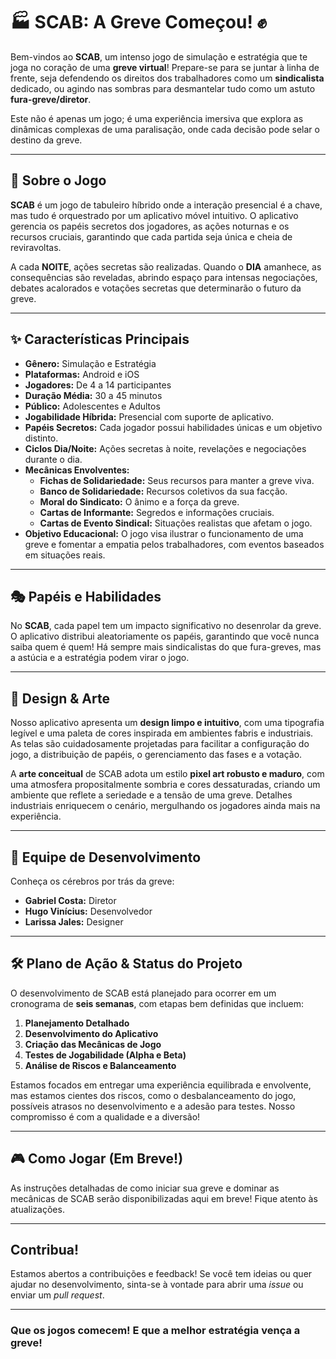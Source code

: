 # 🏭 SCAB: A Greve Começou! ✊

Bem-vindos ao **SCAB**, um intenso jogo de simulação e estratégia que te joga no coração de uma **greve virtual**! Prepare-se para se juntar à linha de frente, seja defendendo os direitos dos trabalhadores como um **sindicalista** dedicado, ou agindo nas sombras para desmantelar tudo como um astuto **fura-greve/diretor**.

Este não é apenas um jogo; é uma experiência imersiva que explora as dinâmicas complexas de uma paralisação, onde cada decisão pode selar o destino da greve.

---

## 🎯 Sobre o Jogo

**SCAB** é um jogo de tabuleiro híbrido onde a interação presencial é a chave, mas tudo é orquestrado por um aplicativo móvel intuitivo. O aplicativo gerencia os papéis secretos dos jogadores, as ações noturnas e os recursos cruciais, garantindo que cada partida seja única e cheia de reviravoltas.

A cada **NOITE**, ações secretas são realizadas. Quando o **DIA** amanhece, as consequências são reveladas, abrindo espaço para intensas negociações, debates acalorados e votações secretas que determinarão o futuro da greve.

---

## ✨ Características Principais

* **Gênero:** Simulação e Estratégia
* **Plataformas:** Android e iOS
* **Jogadores:** De 4 a 14 participantes
* **Duração Média:** 30 a 45 minutos
* **Público:** Adolescentes e Adultos
* **Jogabilidade Híbrida:** Presencial com suporte de aplicativo.
* **Papéis Secretos:** Cada jogador possui habilidades únicas e um objetivo distinto.
* **Ciclos Dia/Noite:** Ações secretas à noite, revelações e negociações durante o dia.
* **Mecânicas Envolventes:**
    * **Fichas de Solidariedade:** Seus recursos para manter a greve viva.
    * **Banco de Solidariedade:** Recursos coletivos da sua facção.
    * **Moral do Sindicato:** O ânimo e a força da greve.
    * **Cartas de Informante:** Segredos e informações cruciais.
    * **Cartas de Evento Sindical:** Situações realistas que afetam o jogo.
* **Objetivo Educacional:** O jogo visa ilustrar o funcionamento de uma greve e fomentar a empatia pelos trabalhadores, com eventos baseados em situações reais.

---

## 🎭 Papéis e Habilidades

No **SCAB**, cada papel tem um impacto significativo no desenrolar da greve. O aplicativo distribui aleatoriamente os papéis, garantindo que você nunca saiba quem é quem! Há sempre mais sindicalistas do que fura-greves, mas a astúcia e a estratégia podem virar o jogo.

---

## 🎨 Design & Arte

Nosso aplicativo apresenta um **design limpo e intuitivo**, com uma tipografia legível e uma paleta de cores inspirada em ambientes fabris e industriais. As telas são cuidadosamente projetadas para facilitar a configuração do jogo, a distribuição de papéis, o gerenciamento das fases e a votação.

A **arte conceitual** de SCAB adota um estilo **pixel art robusto e maduro**, com uma atmosfera propositalmente sombria e cores dessaturadas, criando um ambiente que reflete a seriedade e a tensão de uma greve. Detalhes industriais enriquecem o cenário, mergulhando os jogadores ainda mais na experiência.

---

## 🚀 Equipe de Desenvolvimento

Conheça os cérebros por trás da greve:

* **Gabriel Costa:** Diretor
* **Hugo Vinícius:** Desenvolvedor
* **Larissa Jales:** Designer

---

## 🛠️ Plano de Ação & Status do Projeto

O desenvolvimento de SCAB está planejado para ocorrer em um cronograma de **seis semanas**, com etapas bem definidas que incluem:

1.  **Planejamento Detalhado**
2.  **Desenvolvimento do Aplicativo**
3.  **Criação das Mecânicas de Jogo**
4.  **Testes de Jogabilidade (Alpha e Beta)**
5.  **Análise de Riscos e Balanceamento**

Estamos focados em entregar uma experiência equilibrada e envolvente, mas estamos cientes dos riscos, como o desbalanceamento do jogo, possíveis atrasos no desenvolvimento e a adesão para testes. Nosso compromisso é com a qualidade e a diversão!

---

## 🎮 Como Jogar (Em Breve!)

As instruções detalhadas de como iniciar sua greve e dominar as mecânicas de SCAB serão disponibilizadas aqui em breve! Fique atento às atualizações.

---

## Contribua!

Estamos abertos a contribuições e feedback! Se você tem ideias ou quer ajudar no desenvolvimento, sinta-se à vontade para abrir uma *issue* ou enviar um *pull request*.

---

### **Que os jogos comecem! E que a melhor estratégia vença a greve!**

